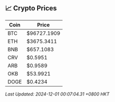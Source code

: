 ## 📈 Crypto Prices

| Coin | Price |
| ---- | ----- |
| BTC | $96727.1909 |
| ETH | $3675.3411 |
| BNB | $657.1083 |
| CRV | $0.5951 |
| ARB | $0.9589 |
| OKB | $53.9921 |
| DOGE | $0.4234 |

_Last Updated: 2024-12-01 00:07:04.31 +0800 HKT_